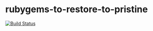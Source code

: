 # rubygems-to-restore-to-pristine

[![Build Status](https://travis-ci.org/junaruga/rubygems-to-restore-to-pristine.svg?branch=master)](https://travis-ci.org/junaruga/rubygems-to-restore-to-pristine)
